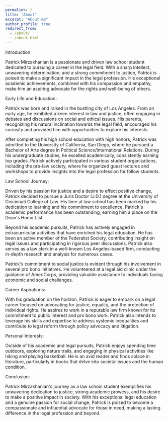 ```yaml
---
permalink: /
title: "About"
excerpt: "About me"
author_profile: true
redirect_from: 
  - /about/
  - /about.html
---
```


Introduction:

Patrick Mirzakhanian is a passionate and driven law school student dedicated to pursuing a career in the legal field. With a sharp intellect, unwavering determination, and a strong commitment to justice, Patrick is poised to make a significant impact in the legal profession. His exceptional academic achievements, combined with his compassion and empathy, make him an aspiring advocate for the rights and well-being of others.

Early Life and Education:

Patrick was born and raised in the bustling city of Los Angeles. From an early age, he exhibited a keen interest in law and justice, often engaging in debates and discussions on social and ethical issues. His parents, recognizing his natural inclination towards the legal field, encouraged his curiosity and provided him with opportunities to explore his interests.

After completing his high school education with high honors, Patrick was admitted to the University of California, San Diego, where he pursued a Bachelor of Arts degree in Political Science/International Relations. During his undergraduate studies, he excelled academically, consistently earning top grades. Patrick actively participated in various student organizations, including the pre-law society, where he organized guest lectures and workshops to provide insights into the legal profession for fellow students.

Law School Journey:

Driven by his passion for justice and a desire to effect positive change, Patrick decided to pursue a Juris Doctor (J.D.) degree at the University of Cincinnati College of Law. His time at law school has been marked by his dedication to learning and his commitment to excellence. Patrick's academic performance has been outstanding, earning him a place on the Dean's Honor List.

Beyond his academic pursuits, Patrick has actively engaged in extracurricular activities that have enriched his legal education. He has been an active member of the Federalist Society, contributing insight on legal issues and participating in rigorous peer discussions. Patrick also serves as a law clerk in a well-known Los Angeles-based firm, conducting in-depth research and analysis for numerous cases.

Patrick's commitment to social justice is evident through his involvement in several pro bono initiatives. He volunteered at a legal aid clinic under the guidance of AmeriCorps, providing valuable assistance to individuals facing economic and social challenges.

Career Aspirations:

With his graduation on the horizon, Patrick is eager to embark on a legal career focused on advocating for justice, equality, and the protection of individual rights. He aspires to work in a reputable law firm known for its commitment to public interest and pro bono work. Patrick also intends to leverage his skills and expertise to address systemic inequalities and contribute to legal reform through policy advocacy and litigation.

Personal Interests:

Outside of his academic and legal pursuits, Patrick enjoys spending time outdoors, exploring nature trails, and engaging in physical activities like hiking and playing basketball. He is an avid reader and finds solace in literature, particularly in books that delve into societal issues and the human condition.

Conclusion:

Patrick Mirzakhanian's journey as a law school student exemplifies his unwavering dedication to justice, strong academic prowess, and his desire to make a positive impact in society. With his exceptional legal education and a genuine passion for social change, Patrick is poised to become a compassionate and influential advocate for those in need, making a lasting difference in the legal profession and beyond.

